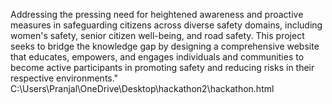 
Addressing the pressing need for heightened awareness and proactive measures in safeguarding citizens across diverse safety domains, including women's safety, senior citizen well-being, and road safety. This project seeks to bridge the knowledge gap by designing a comprehensive website that educates, empowers, and engages individuals and communities to become active participants in promoting safety and reducing risks in their respective environments."
C:\Users\Pranjal\OneDrive\Desktop\hackathon2\hackathon.html
